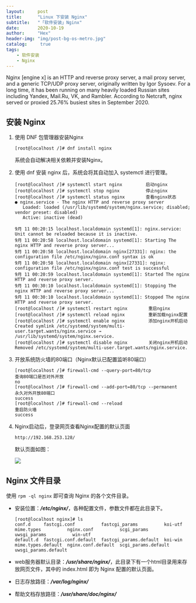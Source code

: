 ```yaml
---
layout:     post
title:      "Linux 下安装 Nginx"
subtitle:   "「软件安装」Nginx"
date:       2020-10-19
author:     "Hex"
header-img: "img/post-bg-os-metro.jpg"
catalog:     true
tags:
    - 软件安装
    - Nginx
---
```




Nginx [engine x] is an HTTP and reverse proxy server, a mail proxy server, and a generic TCP/UDP proxy server, originally written by Igor Sysoev. For a long time, it has been running on many heavily loaded Russian sites including Yandex, Mail.Ru, VK, and Rambler. According to Netcraft, nginx served or proxied 25.76% busiest sites in September 2020.



## 安装 Nginx

1. 使用 DNF 包管理器安装Nginx

   ~~~shell
   [root@localhost /]# dnf install nginx
   ~~~

   系统会自动解决相关依赖并安装Nginx。

2. 使用 dnf 安装 nginx 后，系统会将其自动加入 systemctl 进行管理。

   ~~~shell
   [root@localhost /]# systemctl start nginx         启动nginx
   [root@localhost /]# systemctl stop nginx          停止nginx
   [root@localhost /]# systemctl status nginx        查看nginx状态
   ● nginx.service - The nginx HTTP and reverse proxy server
      Loaded: loaded (/usr/lib/systemd/system/nginx.service; disabled; vendor preset: disabled)
      Active: inactive (dead)
   
   9月 11 00:20:15 localhost.localdomain systemd[1]: nginx.service: Unit cannot be reloaded because it is inactive.
   9月 11 00:20:58 localhost.localdomain systemd[1]: Starting The nginx HTTP and reverse proxy server...
   9月 11 00:20:58 localhost.localdomain nginx[27331]: nginx: the configuration file /etc/nginx/nginx.conf syntax is ok
   9月 11 00:20:58 localhost.localdomain nginx[27331]: nginx: configuration file /etc/nginx/nginx.conf test is successful
   9月 11 00:20:59 localhost.localdomain systemd[1]: Started The nginx HTTP and reverse proxy server.
   9月 11 00:30:10 localhost.localdomain systemd[1]: Stopping The nginx HTTP and reverse proxy server...
   9月 11 00:30:10 localhost.localdomain systemd[1]: Stopped The nginx HTTP and reverse proxy server.
   [root@localhost /]# systemctl restart nginx        重启nginx
   [root@localhost /]# systemctl reload nginx         重新加载nginx配置
   [root@localhost /]# systemctl enable nginx         添加nginx开机启动
   Created symlink /etc/systemd/system/multi-user.target.wants/nginx.service → /usr/lib/systemd/system/nginx.service.
   [root@localhost /]# systemctl disable nginx        关闭nginx开机启动
   Removed /etc/systemd/system/multi-user.target.wants/nginx.service.
   ~~~

3. 开放系统防火墙的80端口（Nginx默认已配置监听80端口）

   ```shell
   [root@localhost /]# firewall-cmd --query-port=80/tcp                   查询80端口是否对外开放
   no
   [root@localhost /]# firewall-cmd --add-port=80/tcp --permanent         永久对外开放80端口
   success
   [root@localhost /]# firewall-cmd --reload                              重启防火墙
   success
   ```

4. Nginx启动后，登录网页查看Nginx配置的默认页面

   ```http
   http://192.168.253.128/
   ```

   默认页面如图：

   ![](/hexbook/img/in-post/installation/1564646841313.jpg)

## Nginx 文件目录

使用 `rpm -ql nginx` 即可查询 Nginx 的各个文件目录。

- 安装位置：***/etc/nginx/***，各种配置文件，参数文件都在此目录下。

  ```shell
  [root@localhost nginx]# ls
  conf.d     fastcgi.conf          fastcgi_params          koi-utf  mime.types          nginx.conf          scgi_params          uwsgi_params          win-utf
  default.d  fastcgi.conf.default  fastcgi_params.default  koi-win  mime.types.default  nginx.conf.default  scgi_params.default  uwsgi_params.default
  ```

- web服务器默认目录：***/usr/share/nginx/***，此目录下有一个html目录用来存放网页文件，其中的 index.html 即为 Nginx 配置的默认页面。
- 日志存放路径：***/var/log/nginx/***
- 帮助文档存放路径：***/usr/share/doc/nginx/***